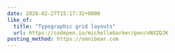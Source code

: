```yaml
---
date: 2020-02-27T15:17:32+0000
like_of:
  title: "Typographic grid layouts"
  url: https://codepen.io/michellebarker/pen/oNXZQJK
posting_method: https://omnibear.com
---
```

